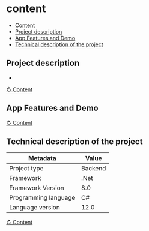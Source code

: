 # content
- [Content](#content)
- [Project description](#project-description)
- [App Features and Demo](#app-features-and-demo)
- [Technical description of the project](#technical-description-of-the-project)

## Project description
  -
[↻ Content](#content)

## App Features and Demo

[↻ Content](#content)



## Technical description of the project

| Metadata                 | Value |
|--------------------------|-------|
| Project type             | Backend  |
| Framework                | .Net |
| Framework Version        | 8.0  |
| Programming language     | C#   |
| Language version         | 12.0 |

[↻ Content](#content)
